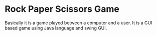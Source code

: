# Rock Paper Scissors Game
 Basically it is a game played between a computer and a user. It is a GUI based game using Java language and swing GUI.
